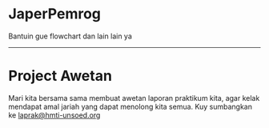 # JaperPemrog
Bantuin gue flowchart dan lain lain ya


------------------------
# Project Awetan

Mari kita bersama sama membuat awetan laporan praktikum kita, agar kelak mendapat amal jariah yang dapat menolong kita semua. Kuy sumbangkan ke laprak@hmti-unsoed.org
